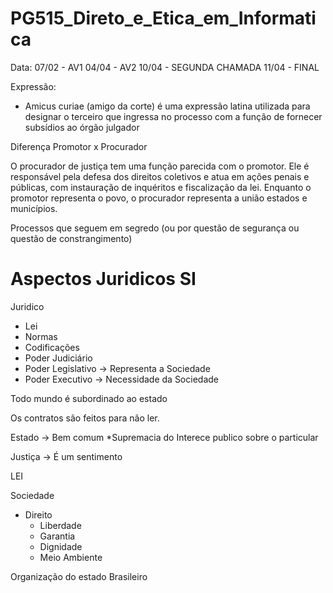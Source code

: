 # PG515_Direto_e_Etica_em_Informatica

Data:
07/02 - AV1
04/04 - AV2
10/04 - SEGUNDA CHAMADA
11/04 - FINAL

Expressão:
- Amicus curiae (amigo da corte) é uma expressão latina utilizada para designar o terceiro que ingressa no processo com a função de fornecer subsídios ao órgão julgador

Diferença Promotor x Procurador

O procurador de justiça tem uma função parecida com o promotor. Ele é responsável pela defesa dos direitos coletivos e atua em ações penais e públicas, com instauração de inquéritos e fiscalização da lei. Enquanto o promotor representa o povo, o procurador representa a união estados e municípios.

Processos que seguem em segredo (ou por questão de segurança ou questão de constrangimento)

# Aspectos Juridicos SI

Juridico
  - Lei
  - Normas
  - Codificações
  - Poder Judiciário
  - Poder Legislativo -> Representa a Sociedade
  - Poder Executivo -> Necessidade da Sociedade


Todo mundo é subordinado ao estado

Os contratos são feitos para não ler.


<!--- gina.gouveia@UFPE.br -->

Estado -> Bem comum
  *Supremacia do Interece publico sobre o particular

Justiça -> É um sentimento

LEI

Sociedade
  - Direito
    - Liberdade
    - Garantia
    - Dignidade
    - Meio Ambiente
   
Organização do estado Brasileiro
